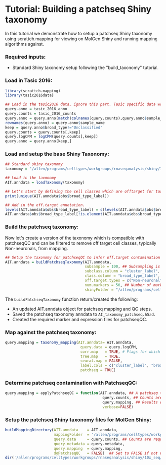 # Tutorial: Building a patchseq Shiny taxonomy 

In this tutorial we demonstrate how to setup a patchseq Shiny taxonomy using scrattch.mapping for viewing on MolGen Shiny and running mapping algorithms against. 

### Required inputs:

* Standard Shiny taxonomy setup following the "build_taxonomy" tutorial.

### Load in Tasic 2016:
```R
library(scrattch.mapping)
library(tasic2016data)

## Load in the tasic2016 data, ignore this part. Tasic specific data wrangling.
query.anno = tasic_2016_anno
query.counts = tasic_2016_counts 
query.anno = query.anno[match(colnames(query.counts),query.anno$sample_name),]
rownames(query.anno) = query.anno$sample_name  
keep = query.anno$broad_type!="Unclassified"
query.counts = query.counts[,keep]
query.logCPM = logCPM(query.counts[,keep])
query.anno = query.anno[keep,]
```

### Load and setup the base Shiny Taxonomy:
```R
## Standard shiny taxonomy
taxonomy = "/allen/programs/celltypes/workgroups/rnaseqanalysis/shiny/10x_seq/tasic_2016"

## Load in the taxonomy
AIT.anndata = loadTaxonomy(taxonomy)

## Let's start by defining the cell classes which are offtarget for tasic2016. Typically this is defined at the class level.
print(unique(AIT.anndata$obs$broad_type_label))

## Add in the off.target annotation.
levels(AIT.anndata$obs$broad_type_label) = c(levels(AIT.anndata$obs$broad_type_label), "Non-neuronal")
AIT.anndata$obs$broad_type_label[!is.element(AIT.anndata$obs$broad_type_label, c("GABA-ergic Neuron","Glutamatergic Neuron"))] = "Non-neuronal"
```

### Build the patchseq taxonomy:

Now let's create a version of the taxonomy which is compatible with patchseqQC and can be filtered to remove off target cell classes, typically Non-neuronals, from mapping.

```R
## Setup the taxonomy for patchseqQC to infer off.target contamination
AIT.anndata = buildPatchseqTaxonomy(AIT.anndata,
                                    subsample = 100, ## Subsampling is only for PatchseqQC contamination calculation.
                                    subclass.column = "cluster_label", ## Typically this is `subclass_label` but tasic2016 has no subclass annotation.
                                    class.column = "broad_type_label", ## The column by which off-target types are determined.
                                    off.target.types = c("Non-neuronal"), ## The off-target class.column labels for patchseqQC.
                                    num.markers = 50, ## Number of markers for each annotation in `class_label`
                                    shinyFolder = "/allen/programs/celltypes/workgroups/rnaseqanalysis/shiny/10x_seq/tasic_2016")
```
The `buildPatchseqTaxonomy` function return/created the following:

* An updated AIT.anndata object for patchseq mapping and QC steps.
* Saved the patchseq taxonomy anndata to `AI_taxonomy_patchseq.h5ad`.
* Created the required marker and expression files for patchseqQC.

### Map against the patchseq taxonomy:
```R
query.mapping = taxonomy_mapping(AIT.anndata= AIT.anndata,
                                  query.data = query.logCPM, 
                                  corr.map   = TRUE, # Flags for which mapping algorithms to run
                                  tree.map   = TRUE, 
                                  seurat.map = FALSE, 
                                  label.cols = c("cluster_label", "broad_type_label"), # Columns to map against from AIT.anndata$obs
                                  patchseq = TRUE)
```

### Determine patchseq contamination with PatchseqQC:
```R
query.mapping = applyPatchseqQC = function(AIT.anndata, ## A patchseq taxonomy object.
                                            query.counts, ## Counts are required here.
                                            query.mapping, ## Results of the previous mapping or AIT.anndata$obs, no mapping is required.
                                            verbose=FALSE)
```

### Setup the patchseq Shiny taxonomy files for MolGen Shiny:
```R
buildMappingDirectory(AIT.anndata    = AIT.anndata, 
                      mappingFolder  = '/allen/programs/celltypes/workgroups/rnaseqanalysis/shiny/10x_seq/tasic_2016/patchseq_mapping',
                      query.data     = query.counts, ## Counts are required here.
                      query.metadata = query.metadata,
                      query.mapping  = query.mapping,
                      doPatchseqQC   = FALSE)  ## Set to FALSE if not needed or if buildPatchseqTaxonomy was not run.
dir('/allen/programs/celltypes/workgroups/rnaseqanalysis/shiny/10x_seq/tasic_2016/patchseq_mapping')
```